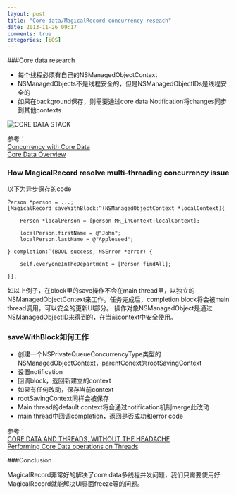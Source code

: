 ```yaml
---
layout: post
title: "Core data/MagicalRecord concurrency reseach"
date: 2013-11-26 09:17
comments: true
categories: [iOS]
---
```


###Core data research


* 每个线程必须有自己的NSManagedObjectContext
* NSManagedObjects不是线程安全的，但是NSManagedObjectIDs是线程安全的
* 如果在background保存，则需要通过core data Notification将changes同步到其他contexts

![CORE DATA STACK](http://imsg.github.com/images/2013/core-data-stack-complex.png)

参考：  
[Concurrency with Core Data](https://developer.apple.com/library/ios/documentation/cocoa/conceptual/CoreData/Articles/cdConcurrency.html)  
[Core Data Overview](http://www.objc.io/issue-4/core-data-overview.html)


### How MagicalRecord resolve multi-threading concurrency issue

以下为异步保存的code

```objc
Person *person = ...;
[MagicalRecord saveWithBlock:^(NSManagedObjectContext *localContext){

    Person *localPerson = [person MR_inContext:localContext];

    localPerson.firstName = @"John";
    localPerson.lastName = @"Appleseed";

} completion:^(BOOL success, NSError *error) {

    self.everyoneInTheDepartment = [Person findAll];

}];
```


如以上例子，在block里的save操作不会在main thread里，以独立的NSManagedObjectContext来工作。任务完成后，completion block将会被main thread调用，可以安全的更新UI部分。
操作对象NSManagedObject是通过NSManagedObjectID来得到的，在当前context中安全使用。


### saveWithBlock如何工作


* 创建一个NSPrivateQueueConcurrencyType类型的NSManagedObjectContext，parentConext为rootSavingContext
* 设置notification
* 回调block，返回新建立的context
* 如果有任何改动，保存当前context
* rootSavingContext同样会被保存
* Main thread的default context将会通过notification机制merge此改动
* main thread中回调completion，返回是否成功和error code


参考：  
[CORE DATA AND THREADS, WITHOUT THE HEADACHE](http://www.cimgf.com/2011/05/04/core-data-and-threads-without-the-headache/)  
[Performing Core Data operations on Threads](https://github.com/magicalpanda/MagicalRecord/blob/release/2.2/Docs/Threads.md)


###Conclusion


MagicalRecord非常好的解决了core data多线程并发问题，我们只需要使用好MagicalRecord就能解决UI界面freeze等的问题。